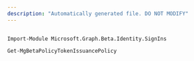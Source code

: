 ```yaml
---
description: "Automatically generated file. DO NOT MODIFY"
---
```


```powershellv2

Import-Module Microsoft.Graph.Beta.Identity.SignIns

Get-MgBetaPolicyTokenIssuancePolicy

```